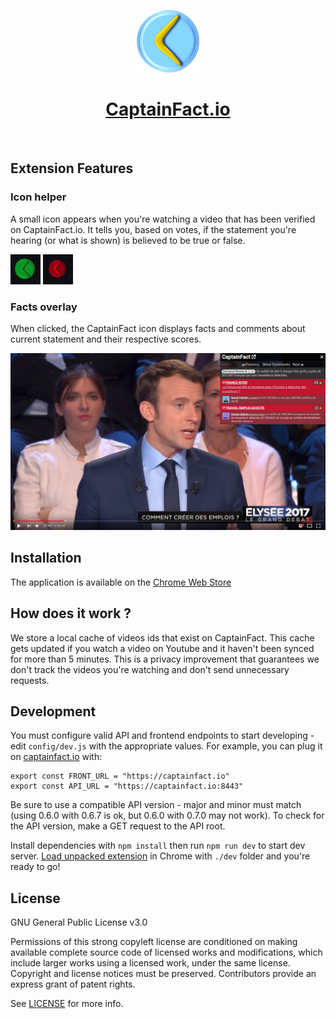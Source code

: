 <p align="center"><img src="chrome/assets/img/icon.png" height="100"/></p>
<h1 align="center"><a href="https://captainfact.io">CaptainFact.io</a></h1>
<br/>

## Extension Features

### Icon helper

A small icon appears when you're watching a video that has been verified on CaptainFact.io. It
tells you, based on votes, if the statement you're hearing (or what is shown) is believed to be
true or false.

![Icon approve](misc/approve.gif)
![Icon refute](misc/refute.gif)

### Facts overlay 

When clicked, the CaptainFact icon displays facts and comments about current statement and
their respective scores.

![Demo screenshot](misc/demo-youtube.jpg)

## Installation

The application is available on the
[Chrome Web Store](https://chrome.google.com/webstore/detail/captainfact-beta/fnnhlmbnlbgomamcolcpgncflofhjckm)

## How does it work ?

We store a local cache of videos ids that exist on CaptainFact. This cache gets updated if you watch a video on Youtube
and it haven't been synced for more than 5 minutes. 
This is a privacy improvement that guarantees we don't track the videos you're watching and don't send unnecessary 
requests.

## Development

You must configure valid API and frontend endpoints to start developing - edit `config/dev.js` with the
appropriate values. For example, you can plug it on [captainfact.io](https://captainfact.io) with:
```ecmascript 6
export const FRONT_URL = "https://captainfact.io"
export const API_URL = "https://captainfact.io:8443"
```

Be sure to use a compatible API version - major and minor must match
(using 0.6.0 with 0.6.7 is ok, but 0.6.0 with 0.7.0 may not work).
To check for the API version, make a GET request to the API root.

Install dependencies with `npm install` then run `npm run dev` to start dev server.
[Load unpacked extension](https://developer.chrome.com/extensions/getstarted#unpacked) in Chrome with `./dev` folder
and you're ready to go!

## License

GNU General Public License v3.0

Permissions of this strong copyleft license are conditioned on making available complete source code of licensed works and modifications, which include larger works using a licensed work, under the same license. Copyright and license notices must be preserved. Contributors provide an express grant of patent rights.

See [LICENSE](LICENSE) for more info.
